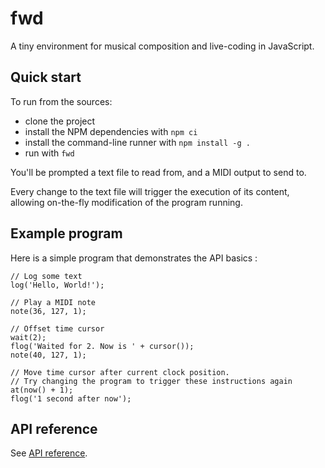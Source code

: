 # fwd

A tiny environment for musical composition and live-coding in JavaScript.

## Quick start

To run from the sources:

- clone the project
- install the NPM dependencies with `npm ci`
- install the command-line runner with `npm install -g .`
- run with `fwd`

You'll be prompted a text file to read from, and a MIDI output to send to.

Every change to the text file will trigger the execution of its content,
allowing on-the-fly modification of the program running.

## Example program

Here is a simple program that demonstrates the API basics :

```
// Log some text
log('Hello, World!');

// Play a MIDI note
note(36, 127, 1);

// Offset time cursor
wait(2);
flog('Waited for 2. Now is ' + cursor());
note(40, 127, 1);

// Move time cursor after current clock position.
// Try changing the program to trigger these instructions again
at(now() + 1);
flog('1 second after now');
```

## API reference

See [API reference](api-reference.md).
